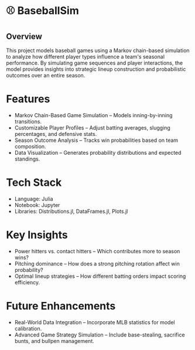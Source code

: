 # ⚾ BaseballSim


## Overview

This project models baseball games using a Markov chain-based simulation to analyze how different player types influence a team's seasonal performance. By simulating game sequences and player interactions, the model provides insights into strategic lineup construction and probabilistic outcomes over an entire season.

# Features
  - Markov Chain-Based Game Simulation – Models inning-by-inning transitions.
  - Customizable Player Profiles – Adjust batting averages, slugging percentages, and defensive stats.
  - Season Outcome Analysis – Tracks win probabilities based on team composition.
  - Data Visualization – Generates probability distributions and expected standings.

# Tech Stack
  - Language: Julia
  - Notebook: Jupyter
  - Libraries: Distributions.jl, DataFrames.jl, Plots.jl

# Key Insights
  - Power hitters vs. contact hitters – Which contributes more to season wins?
  - Pitching dominance – How does a strong pitching rotation affect win probability?
  - Optimal lineup strategies – How different batting orders impact scoring efficiency.

# Future Enhancements
  - Real-World Data Integration – Incorporate MLB statistics for model calibration.
  - Advanced Game Strategy Simulation – Include base-stealing, sacrifice bunts, and bullpen management.
